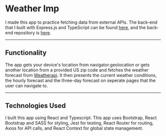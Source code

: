 # Weather Imp

I made this app to practice fetching data from external APIs. The back-end that I built with Express.js and TypeScript can be found [here](https://jonathan-potter-weather-api.herokuapp.com/), and the back-end repository is [here](https://github.com/JonathanDPotter/weather-api-back).

---

## Functionality

The app gets your device's location from navigator.geolocation or gets another location from a provided US zip code and fetches the weather forecast from [Weatherapi](https://www.weatherapi.com/). It then presents the current weather conditions, the hourly forecast and the three-day forecast on seperate pages that the user can navigate to.

---

## Technologies Used

I built this app using React and Typescript. This app uses Bootstrap, React Bootstrap and SASS for styling, Jest for testing, React Router for routing, Axios for API calls, and React Context for global state management.
